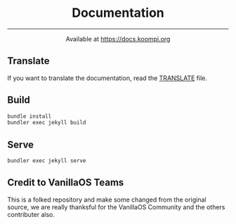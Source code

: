 <div align="center">

# Documentation

--------------

<sup1>Available at https://docs.koompi.org</sup1>

</div>

## Translate
If you want to translate the documentation, read the [TRANSLATE](TRANSLATE.md) file.

## Build
```bash
bundle install
bundler exec jekyll build
```

## Serve
```bash
bundler exec jekyll serve
```

## Credit to VanillaOS Teams
This is a folked repository and make some changed from the original source, we are really thanksful for the VanillaOS Community and the others contributer also.
